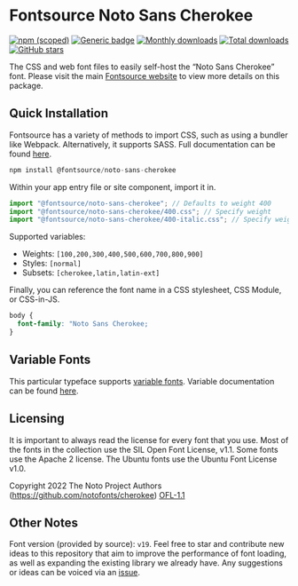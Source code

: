 # Fontsource Noto Sans Cherokee

[![npm (scoped)](https://img.shields.io/npm/v/@fontsource/noto-sans-cherokee?color=brightgreen)](https://www.npmjs.com/package/@fontsource/noto-sans-cherokee) [![Generic badge](https://img.shields.io/badge/fontsource-passing-brightgreen)](https://github.com/fontsource/fontsource) [![Monthly downloads](https://badgen.net/npm/dm/@fontsource/noto-sans-cherokee)](https://github.com/fontsource/fontsource) [![Total downloads](https://badgen.net/npm/dt/@fontsource/noto-sans-cherokee)](https://github.com/fontsource/fontsource) [![GitHub stars](https://img.shields.io/github/stars/fontsource/fontsource.svg?style=social&label=Star)](https://github.com/fontsource/fontsource/stargazers)

The CSS and web font files to easily self-host the “Noto Sans Cherokee” font. Please visit the main [Fontsource website](https://fontsource.org/fonts/noto-sans-cherokee) to view more details on this package.

## Quick Installation

Fontsource has a variety of methods to import CSS, such as using a bundler like Webpack. Alternatively, it supports SASS. Full documentation can be found [here](https://fontsource.org/docs/getting-started/introduction).

```javascript
npm install @fontsource/noto-sans-cherokee
```

Within your app entry file or site component, import it in.

```javascript
import "@fontsource/noto-sans-cherokee"; // Defaults to weight 400
import "@fontsource/noto-sans-cherokee/400.css"; // Specify weight
import "@fontsource/noto-sans-cherokee/400-italic.css"; // Specify weight and style

```

Supported variables:
- Weights: `[100,200,300,400,500,600,700,800,900]`
- Styles: `[normal]`
- Subsets: `[cherokee,latin,latin-ext]`

Finally, you can reference the font name in a CSS stylesheet, CSS Module, or CSS-in-JS.

```css
body {
  font-family: "Noto Sans Cherokee;
}
```

## Variable Fonts

This particular typeface supports [variable fonts](https://developer.mozilla.org/en-US/docs/Web/CSS/CSS_Fonts/Variable_Fonts_Guide).
Variable documentation can be found [here](https://fontsource.org/docs/getting-started/variable).

## Licensing
It is important to always read the license for every font that you use.
Most of the fonts in the collection use the SIL Open Font License, v1.1. Some fonts use the Apache 2 license. The Ubuntu fonts use the Ubuntu Font License v1.0.

Copyright 2022 The Noto Project Authors (https://github.com/notofonts/cherokee)
[OFL-1.1](http://scripts.sil.org/OFL)

## Other Notes
Font version (provided by source): `v19`.
Feel free to star and contribute new ideas to this repository that aim to improve the performance of font loading, as well as expanding the existing library we already have. Any suggestions or ideas can be voiced via an [issue](https://github.com/fontsource/fontsource/issues).